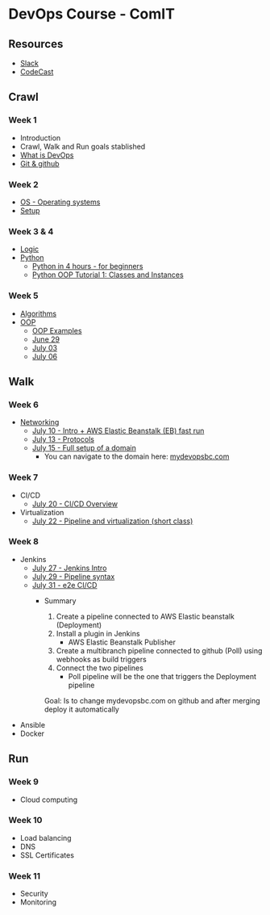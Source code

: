 # DevOps Course - ComIT

## Resources
* [Slack](https://devopsbcmay20.slack.com/)
* [CodeCast](https://www.codecast.io/)

## Crawl
### Week 1
- Introduction
- Crawl, Walk and Run goals stablished
- [What is DevOps](what_is_devops.md)
- [Git & github](git.md)

### Week 2
- [OS - Operating systems](os.md)
- [Setup](setup.md)

### Week 3 & 4
- [Logic](logic.md)
- [Python](python.md)
  - [Python in 4 hours - for beginners](https://www.youtube.com/watch?v=rfscVS0vtbw)
  - [Python OOP Tutorial 1: Classes and Instances](https://www.youtube.com/watch?v=ZDa-Z5JzLYM&list=PL-osiE80TeTsqhIuOqKhwlXsIBIdSeYtc)

### Week 5
- [Algorithms](algorithms.pdf)
- [OOP](oop.md)
  - [OOP Examples](https://www.thegeekstuff.com/2019/03/python-oop-examples/)
  - [June 29](https://play.codecast.io/nj1Opknw5GYv-python-first-flask-app)
  - [July 03](https://drive.google.com/file/d/1kNsbFh416DRajTAulTpBVQOwj1IyDWco/view) 
  - [July 06](https://play.codecast.io/AXrJL8zXpYNP-python-oop)
  
## Walk
### Week 6
- [Networking](network.md)
  - [July 10 - Intro + AWS Elastic Beanstalk (EB) fast run](https://drive.google.com/file/d/1ZdpNlH8J_Fr1QuWwHmXy8tav5cFj5dXS/view)
  - [July 13 - Protocols](https://drive.google.com/file/d/1bxGQsqlO9oZBRMoBphb5orAA7l7gYQwU/view)
  - [July 15 - Full setup of a domain](https://drive.google.com/file/d/1PWgSwN4JstXLZ_KavwbTYH_s4T3RrBs8/view)
    - You can navigate to the domain here: [mydevopsbc.com](http://mydevopsbc.com)
    
### Week 7
- CI/CD
  - [July 20 - CI/CD Overview](https://drive.google.com/file/d/1pxp_b1jKDQy3ssDvriOm9iqXv0NEb6Tw/view)
- Virtualization
  - [July 22 - Pipeline and virtualization (short class)](https://drive.google.com/file/d/1JAbgMCeHz_Ke5Kl-KixE1v3YMsqHlSXf/view)

### Week 8
- Jenkins
  - [July 27 - Jenkins Intro](https://drive.google.com/file/d/1Epk9KjEQXDxhkpKQa1BbCJ7M1dwbNbdv/view)
  - [July 29 - Pipeline syntax](https://drive.google.com/file/d/1hIF6iLEhCkk_Drw7FGT1UwDXL_05Bw6L/view)
  - [July 31 - e2e CI/CD](https://drive.google.com/file/d/1Ti67WHn8ZHLnKrT3hEmejUke5eHwRFbl/view)
    - Summary
      1. Create a pipeline connected to AWS Elastic beanstalk (Deployment)
      2. Install a plugin in Jenkins
          - AWS Elastic Beanstalk Publisher
      3. Create a multibranch pipeline connected to github (Poll) using webhooks as build triggers
      4. Connect the two pipelines
          - Poll pipeline will be the one that triggers the Deployment pipeline

      Goal: Is to change mydevopsbc.com on github and after merging 
      deploy it automatically
- Ansible
- Docker

## Run

### Week 9
- Cloud computing

### Week 10
- Load balancing
- DNS
- SSL Certificates

### Week 11
- Security
- Monitoring

